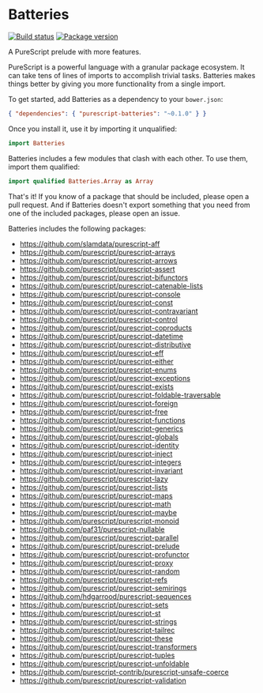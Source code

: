# Batteries

[![Build status](https://img.shields.io/travis/tfausak/purescript-batteries.svg)](https://travis-ci.org/tfausak/purescript-batteries)
[![Package version](https://img.shields.io/bower/v/purescript-batteries.svg)](https://github.com/tfausak/purescript-batteries/releases)

A PureScript prelude with more features.

PureScript is a powerful language with a granular package ecosystem. It can
take tens of lines of imports to accomplish trivial tasks. Batteries makes
things better by giving you more functionality from a single import.

To get started, add Batteries as a dependency to your `bower.json`:

``` json
{ "dependencies": { "purescript-batteries": "~0.1.0" } }
```

Once you install it, use it by importing it unqualified:

``` purescript
import Batteries
```

Batteries includes a few modules that clash with each other. To use them,
import them qualified:

``` purescript
import qualified Batteries.Array as Array
```

That's it! If you know of a package that should be included, please open a pull
request. And if Batteries doesn't export something that you need from one of
the included packages, please open an issue.

Batteries includes the following packages:

- <https://github.com/slamdata/purescript-aff>
- <https://github.com/purescript/purescript-arrays>
- <https://github.com/purescript/purescript-arrows>
- <https://github.com/purescript/purescript-assert>
- <https://github.com/purescript/purescript-bifunctors>
- <https://github.com/purescript/purescript-catenable-lists>
- <https://github.com/purescript/purescript-console>
- <https://github.com/purescript/purescript-const>
- <https://github.com/purescript/purescript-contravariant>
- <https://github.com/purescript/purescript-control>
- <https://github.com/purescript/purescript-coproducts>
- <https://github.com/purescript/purescript-datetime>
- <https://github.com/purescript/purescript-distributive>
- <https://github.com/purescript/purescript-eff>
- <https://github.com/purescript/purescript-either>
- <https://github.com/purescript/purescript-enums>
- <https://github.com/purescript/purescript-exceptions>
- <https://github.com/purescript/purescript-exists>
- <https://github.com/purescript/purescript-foldable-traversable>
- <https://github.com/purescript/purescript-foreign>
- <https://github.com/purescript/purescript-free>
- <https://github.com/purescript/purescript-functions>
- <https://github.com/purescript/purescript-generics>
- <https://github.com/purescript/purescript-globals>
- <https://github.com/purescript/purescript-identity>
- <https://github.com/purescript/purescript-inject>
- <https://github.com/purescript/purescript-integers>
- <https://github.com/purescript/purescript-invariant>
- <https://github.com/purescript/purescript-lazy>
- <https://github.com/purescript/purescript-lists>
- <https://github.com/purescript/purescript-maps>
- <https://github.com/purescript/purescript-math>
- <https://github.com/purescript/purescript-maybe>
- <https://github.com/purescript/purescript-monoid>
- <https://github.com/paf31/purescript-nullable>
- <https://github.com/purescript/purescript-parallel>
- <https://github.com/purescript/purescript-prelude>
- <https://github.com/purescript/purescript-profunctor>
- <https://github.com/purescript/purescript-proxy>
- <https://github.com/purescript/purescript-random>
- <https://github.com/purescript/purescript-refs>
- <https://github.com/purescript/purescript-semirings>
- <https://github.com/hdgarrood/purescript-sequences>
- <https://github.com/purescript/purescript-sets>
- <https://github.com/purescript/purescript-st>
- <https://github.com/purescript/purescript-strings>
- <https://github.com/purescript/purescript-tailrec>
- <https://github.com/purescript/purescript-these>
- <https://github.com/purescript/purescript-transformers>
- <https://github.com/purescript/purescript-tuples>
- <https://github.com/purescript/purescript-unfoldable>
- <https://github.com/purescript-contrib/purescript-unsafe-coerce>
- <https://github.com/purescript/purescript-validation>
